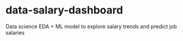 # data-salary-dashboard
Data science EDA + ML model to explore salary trends and predict job salaries

